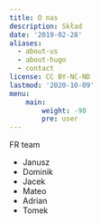 ```yaml
---
title: O nas
description: Skład
date: '2019-02-28'
aliases:
  - about-us
  - about-hugo
  - contact
license: CC BY-NC-ND
lastmod: '2020-10-09'
menu:
    main: 
        weight: -90
        pre: user
---
```


FR team

* Janusz 
* Dominik
* Jacek
* Mateo
* Adrian
* Tomek

